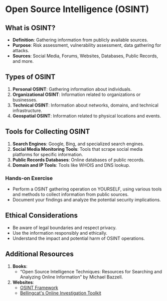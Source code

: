 # Open Source Intelligence (OSINT)

## What is OSINT?

- **Definition**: Gathering information from publicly available sources.
- **Purpose**: Risk assessment, vulnerability assessment, data gathering for attacks.
- **Sources**: Social Media, Forums, Websites, Databases, Public Records, and more.

## Types of OSINT

1. **Personal OSINT**: Gathering information about individuals.
2. **Organizational OSINT**: Information related to organizations or businesses.
3. **Technical OSINT**: Information about networks, domains, and technical infrastructure.
4. **Geospatial OSINT**: Information related to physical locations and events.

## Tools for Collecting OSINT

1. **Search Engines**: Google, Bing, and specialized search engines.
2. **Social Media Monitoring Tools**: Tools that scrape social media platforms for specific information.
3. **Public Records Databases**: Online databases of public records.
4. **Domain and IP Tools**: Tools like WHOIS and DNS lookup.

### Hands-on Exercise

- Perform a OSINT gathering operation on YOURSELF, using various tools and methods to collect information from public sources.
- Document your findings and analyze the potential security implications.

## Ethical Considerations

- Be aware of legal boundaries and respect privacy.
- Use the information responsibly and ethically.
- Understand the impact and potential harm of OSINT operations.

## Additional Resources

1. **Books**:
   - “Open Source Intelligence Techniques: Resources for Searching and Analyzing Online Information” by Michael Bazzell.
2. **Websites**:
   - [OSINT Framework](https://osintframework.com/)
   - [Bellingcat's Online Investigation Toolkit](https://docs.google.com/document/d/1BfLPJpRtyq4RFtHJoNpvWQjmGnyVkfE2HYoICKOGguA/edit)
